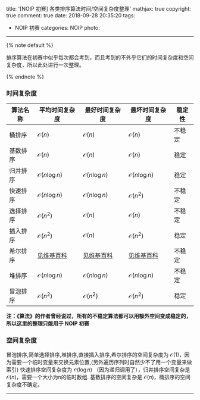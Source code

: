 title: '[NOIP 初赛] 各类排序算法时间/空间复杂度整理'
mathjax: true
copyright: true
comment: true
date: 2018-09-28 20:35:20
tags:
  - NOIP 初赛
categories: NOIP
photo:
---

{% note default %}

排序算法在初赛中似乎每次都会考到，而且考到的不外乎它们的时间复杂度和空间复杂度，所以此处进行一次整理。

{% endnote %}

<!-- more -->

### 时间复杂度

| 算法名称 | 平均时间复杂度                       | 最好时间复杂度 | 最坏时间复杂度 | 稳定性 |
| -------- | ------------------------------------ | -------------- | -------------- | ------ |
| 桶排序   | $\mathcal{O}(n)$                     | $\mathcal{O}(n)$ | $\mathcal{O}(n)$ | 不稳定 |
| 基数排序 | $\mathcal{O}(n)$                     | $\mathcal{O}(n)$ | $\mathcal{O}(n)$ | 稳定 |
| 归并排序 | $\mathcal{O}(n\log n)$               | $\mathcal{O}(n\log n)$ | $\mathcal{O}(n\log n)$ | 稳定 |
| 快速排序 | $\mathcal{O}(n\log n)$               | $\mathcal{O}(n\log n)$ | $\mathcal{O}(n^2)$ | 不稳定 |
| 选择排序 | $\mathcal{O}(n^2)$                   | $\mathcal{O}(n)$ | $\mathcal{O}(n)$ | 不稳定 |
| 插入排序 | $\mathcal{O}(n^2)$                   | $\mathcal{O}(n)$ | $\mathcal{O}(n^2)$ | 稳定 |
| 希尔排序 | [见维基百科](https://zh.wikipedia.org/wiki/%E5%B8%8C%E5%B0%94%E6%8E%92%E5%BA%8F) | [见维基百科](https://zh.wikipedia.org/wiki/%E5%B8%8C%E5%B0%94%E6%8E%92%E5%BA%8F) | [见维基百科](https://zh.wikipedia.org/wiki/%E5%B8%8C%E5%B0%94%E6%8E%92%E5%BA%8F) | 不稳定 |
| 堆排序   | $\mathcal{O}(n\log n)$             | $\mathcal{O}(n\log n)$ | $\mathcal{O}(n\log n)$ | 不稳定 |
| 冒泡排序 | $\mathcal{O}(n^2)$                   | $\mathcal{O}(n^2)$ | $\mathcal{O}(n^2)$ | 稳定 |

**注：《算法》的作者曾经说过，所有的不稳定算法都可以用额外空间变成稳定的，所以这里的整理只能用于 NOIP 初赛**

### 空间复杂度

冒泡排序,简单选择排序,堆排序,直接插入排序,希尔排序的空间复杂度为 $\mathcal{O}(1)$，因为需要一个临时变量来交换元素位置,(另外遍历序列时自然少不了用一个变量来做索引)
快速排序空间复杂度为 $\mathcal{O}(\log n)$ （因为递归调用了），归并排序空间复杂是 $\mathcal{O}(n)$，需要一个大小为n的临时数组.
基数排序的空间复杂是 $\mathcal{O}(n)$，桶排序的空间复杂度不确定。

---